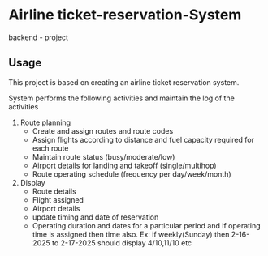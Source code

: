 # Airline ticket-reservation-System
backend - project

## Usage

This project is based on creating an airline ticket reservation system.

System performs the following activities and maintain the log of the activities
1. Route planning
   - Create and assign routes and route codes
   - Assign flights according to distance and fuel capacity required for each route
   - Maintain route status (busy/moderate/low)
   - Airport details for landing and takeoff (single/multihop)
   - Route operating schedule (frequency per day/week/month)
2. Display
   * Route details
   * Flight assigned
   * Airport details
   * update timing and date of reservation
   * Operating duration and dates for a particular period and if operating time is assigned then time also.
     Ex: if weekly(Sunday) then 2-16-2025 to 2-17-2025 should display 4/10,11/10 etc
